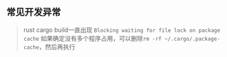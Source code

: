 ## 常见开发异常

> rust cargo build一直出现 `Blocking waiting for file lock on package cache`
如果确定没有多个程序占用，可以删除`rm -rf ~/.cargo/.package-cache`，然后再执行
